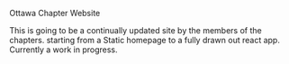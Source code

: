 Ottawa Chapter Website

This is going to be a continually updated site by the members of the chapters.
starting from a Static homepage to a fully drawn out react app.
Currently a work in progress.
